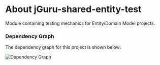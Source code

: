 # About jGuru-shared-entity-test

Module containing testing mechanics for Entity/Domain Model projects.

### Dependency Graph

The dependency graph for this project is shown below:

![Dependency Graph](./images/dependency_graph.png)